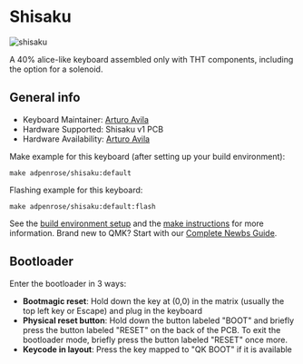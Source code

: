 # Shisaku

![shisaku](https://i.imgur.com/42H1h1d.jpg)

A 40% alice-like keyboard assembled only with THT components, including the option for a solenoid.

## General info

* Keyboard Maintainer: [Arturo Avila](https://github.com/ADPenrose)
* Hardware Supported: Shisaku v1 PCB
* Hardware Availability: [Arturo Avila](https://github.com/ADPenrose)

Make example for this keyboard (after setting up your build environment):

    make adpenrose/shisaku:default

Flashing example for this keyboard:

    make adpenrose/shisaku:default:flash

See the [build environment setup](https://docs.qmk.fm/#/getting_started_build_tools) and the [make instructions](https://docs.qmk.fm/#/getting_started_make_guide) for more information. Brand new to QMK? Start with our [Complete Newbs Guide](https://docs.qmk.fm/#/newbs).

## Bootloader

Enter the bootloader in 3 ways:

* **Bootmagic reset**: Hold down the key at (0,0) in the matrix (usually the top left key or Escape) and plug in the keyboard
* **Physical reset button**: Hold down the button labeled "BOOT" and briefly press the button labeled "RESET" on the back of the PCB. To exit the bootloader mode, briefly press the button labeled "RESET" once more.
* **Keycode in layout**: Press the key mapped to "QK BOOT" if it is available
